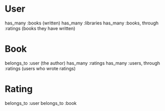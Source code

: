 # User
has_many :books (written)
has_many :libraries
has_many :books, through :ratings (books they have written)

# Book
belongs_to :user (the author)
has_many :ratings
has_many :users, through :ratings (users who wrote ratings)

# Rating
belongs_to :user
belongs_to :book

